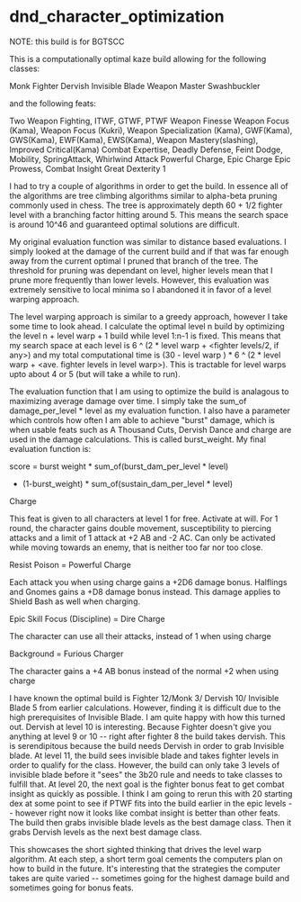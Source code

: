# dnd_character_optimization

NOTE: this build is for BGTSCC

This is a computationally optimal kaze build allowing for the following classes:

Monk
Fighter
Dervish
Invisible Blade
Weapon Master
Swashbuckler

and the following feats:

Two Weapon Fighting, ITWF, GTWF, PTWF
Weapon Finesse
Weapon Focus (Kama), Weapon Focus (Kukri), Weapon Specialization (Kama), GWF(Kama), GWS(Kama), EWF(Kama), EWS(Kama), Weapon Mastery(slashing), Improved Critical(Kama)
Combat Expertise, Deadly Defense, Feint
Dodge, Mobility, SpringAttack, Whirlwind Attack
Powerful Charge, Epic Charge
Epic Prowess, Combat Insight
Great Dexterity 1

I had to try a couple of algorithms in order to get the build. In essence all of the algorithms are tree climbing algorithms similar to alpha-beta pruning commonly used in chess. The tree is approximately depth 60 + 1/2 fighter level with a branching factor hitting around 5. This means the search space is around 10^46 and guaranteed optimal solutions are difficult.

My original evaluation function was similar to distance based evaluations. I simply looked at the damage of the current build and if that was far enough away from the current optimal I pruned that branch of the tree. The threshold for pruning was dependant on level, higher levels mean that I prune more frequently than lower levels. However, this evaluation was extremely sensitive to local minima so I abandoned it in favor of a level warping approach.

The level warping approach is similar to a greedy approach, however I take some time to look ahead. I calculate the optimal level n build by optimizing the level n + level warp + 1 build while level 1:n-1 is fixed. This means that my search space at each level is 6 ^ (2 * level warp + <fighter levels/2, if any>) and my total computational time is (30 - level warp ) * 6 ^ (2 * level warp + <ave. fighter levels in level warp>). This is tractable for level warps upto about 4 or 5 (but will take a while to run).

The evaluation function that I am using to optimize the build is analagous to maximizing average damage over time. I simply take the sum_of damage_per_level * level as my evaluation function. I also have a parameter which controls how often I am able to achieve "burst" damage, which is when usable feats such as A Thousand Cuts, Dervish Dance and charge are used in the damage calculations. This is called burst_weight. My final evaluation function is:

score = burst weight * sum_of(burst_dam_per_level * level)
+ (1-burst_weight) * sum_of(sustain_dam_per_level * level)

Charge

This feat is given to all characters at level 1 for free. Activate at will. For 1 round, the character gains double movement, susceptibility to piercing attacks and a limit of 1 attack at +2 AB and -2 AC. Can only be activated while moving towards an enemy, that is neither too far nor too close.

Resist Poison = Powerful Charge

Each attack you when using charge gains a +2D6 damage bonus. Halflings and Gnomes gains a +D8 damage bonus instead. This damage applies to Shield Bash as well when charging.

Epic Skill Focus (Discipline) = Dire Charge

The character can use all their attacks, instead of 1 when using charge

Background = Furious Charger

The character gains a +4 AB bonus instead of the normal +2 when using charge

I have known the optimal build is Fighter 12/Monk 3/ Dervish 10/ Invisible Blade 5 from earlier calculations. However, finding it is difficult due to the high prerequisites of Invisible Blade. I am quite happy with how this turned out. Dervish at level 10 is interesting. Because Fighter doesn't give you anything at level 9 or 10 -- right after fighter 8 the build takes dervish. This is serendipitous because the build needs Dervish in order to grab Invisible blade. At level 11, the build sees invisible blade and takes fighter levels in order to qualify for the class. However, the build can only take 3 levels of invisible blade before it "sees" the 3b20 rule and needs to take classes to fulfill that. At level 20, the next goal is the fighter bonus feat to get combat insight as quickly as possible. I think I am going to rerun this with 20 starting dex at some point to see if PTWF fits into the build earlier in the epic levels -- however right now it looks like combat insight is better than other feats. The build then grabs invisible blade levels as the best damage class. Then it grabs Dervish levels as the next best damage class.

This showcases the short sighted thinking that drives the level warp algorithm. At each step, a short term goal cements the computers plan on how to build in the future. It's interesting that the strategies the computer takes are quite varied -- sometimes going for the highest damage build and sometimes going for bonus feats.
